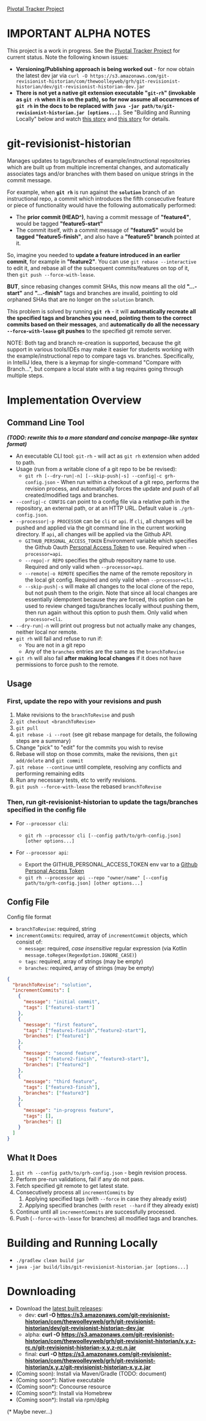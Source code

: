 [Pivotal Tracker Project](https://www.pivotaltracker.com/n/projects/2092368)

# IMPORTANT ALPHA NOTES

This project is a work in progress.  See the [Pivotal Tracker Project](https://www.pivotaltracker.com/n/projects/2092368)
for current status.  Note the following known issues:

* **Versioning/Publishing approach is being worked out** - for now obtain the latest dev jar via
  `curl -O https://s3.amazonaws.com/git-revisionist-historian/com/thewoolleyweb/grh/git-revisionist-historian/dev/git-revisionist-historian-dev.jar`
* **There is not yet a native git extension executable "`git-rh`" (invokable as `git rh` when it
  is on the path), so for now assume all occurrences of `git rh` in the docs to be replaced with
  `java -jar path/to/git-revisionist-historian.jar [options...]`**.  See "Building and Running Locally" below and
  watch [this story](https://www.pivotaltracker.com/story/show/150307700)
  and [this story](https://www.pivotaltracker.com/story/show/150603755) for details.

# git-revisionist-historian

Manages updates to tags/branches of example/instructional repositories which are built up from multiple incremental
changes, and automatically associates tags and/or branches with them based on unique strings in the commit message.

For example, when **`git rh`** is run against the **`solution`** branch of an instructional repo, a commit which
introduces the fifth consecutive feature or piece of functionality would have the following automatically performed:
* The **prior commit (HEAD^)**, having a commit message of **"feature4"**, would be tagged **"feature5-start"**
* The commit itself, with a commit message of **"feature5"** would be **tagged "feature5-finish"**, and also
  have a **"feature5" branch** pointed at it.

So, imagine you needed to **update a feature introduced in an earlier commit**, for example in **"feature2"**.  You can
use `git rebase --interactive` to edit it, and rebase all of the subsequent commits/features on top of it, then
`git push --force-with-lease`.

**BUT**, since rebasing changes commit SHAs, this now means all the old **"...-start"** and **"...-finish"** tags and branches are invalid,
pointing to old orphaned SHAs that are no longer on the `solution` branch.

This problem is solved by running **`git rh`** - it will **automatically recreate all the specified tags and branches
you need, pointing them to the correct commits based on their messages**, and **automatically do all the necessary `--force-with-lease` git pushes**
to the specified git remote server.

NOTE: Both tag and branch re-creation is supported, because the git support in various tools/IDEs may make it easier
for students working with the example/instructional repo to compare tags vs. branches.  Specifically, in
IntelliJ Idea, there is a keymap for single-command "Compare with Branch...", but compare a local state with a 
tag requires going through multiple steps.

# Implementation Overview

## Command Line Tool

***(TODO: rewrite this to a more standard and concise manpage-like syntax format)***

* An executable CLI tool: `git-rh` - will act as `git rh` extension when added to path.
* Usage (run from a writable clone of a git repo to be be revised):
  * `git rh [--dry-run|-n] [--skip-push|-s] --config|-c grh-config.json` - When run within a checkout of a git repo,
    performs the revision process,
    and automatically forces the update and push of all created/modified tags and branches.
* `--config|-c CONFIG` can point to a config file via a relative path in the repository, an external path, or at
  an HTTP URL.  Default value is `./grh-config.json`.
* `--processor|-p PROCESSOR` can be `cli` or `api`.  If `cli`, all changes will be pushed and applied via the git
  command line in the current working directory.  If `api`, all changes will be applied via the Github API.
  * `GITHUB_PERSONAL_ACCESS_TOKEN` Environment variable which specifies the
    Github Oauth [Personal Access Token](https://github.com/settings/tokens)
    to use.  Required when `--processor=api`.
  * `--repo|-r REPO` specifies the github repository name to use.  Required and only valid when `--processor=api`.
  * `--remote|-o REMOTE` specifies the name of the remote repository in the local git config.  Required and only
    valid when `--processor=cli`.
  * `--skip-push|-s` will make all changes to the local clone of the repo, but not push them to the origin.
    Note that since all local changes are essentially idempotent because they are forced, this option can be
    used to review changed tags/branches locally without pushing them, then run again without this option
    to push them.  Only valid when `processor=cli`.
* `--dry-run|-n` will print out progress but not actually make any changes, neither local nor remote.
* `git rh` will fail and refuse to run if:
  * You are not in a git repo
  * Any of the `branches` entries are the same as the `branchToRevise`
* `git rh` will also fail **after making local changes** if it does not have permissions to force push to the remote.

## Usage

### First, update the repo with your revisions and push

1. Make revisions to the `branchToRevise` and push
  1. `git checkout <branchToRevise>`
  1. `git pull`
  1. `git rebase -i --root` (see git rebase manpage for details, the following steps are a summary)
  1. Change "pick" to "edit" for the commits you wish to revise
  1. Rebase will stop on those commits, make the revisions, then `git add/delete` and `git commit`
  1. `git rebase --continue` until complete, resolving any conflicts and performing remaining edits
  1. Run any necessary tests, etc to verify revisions.
  1. `git push --force-with-lease` the rebased `branchToRevise`

### Then, run git-revisionist-historian to update the tags/branches specified in the config file 

* For `--processor cli`:
  * `git rh --processor cli [--config path/to/grh-config.json] [other options...]`

* For `--processor api`:
  * Export the GITHUB_PERSONAL_ACCESS_TOKEN env var to a
  [Github Personal Access Token](https://github.com/settings/tokens)
  * `git rh --processor api --repo "owner/name" [--config path/to/grh-config.json] [other options...]`


## Config File

Config file format

* `branchToRevise`: required, string
* `incrementCommits`: required, array of `incrementCommit` objects, which consist of:
  * `message`: required, *case insensitive* regular expression (via Kotlin `message.toRegex(RegexOption.IGNORE_CASE)`)
  * `tags`: required, array of strings (may be empty)
  * `branches`: required, array of strings (may be empty)

```JSON
{
  "branchToRevise": "solution",
  "incrementCommits": [
    {
      "message": "initial commit",
      "tags": ["feature1-start"]
    },
    {
      "message": "first feature",
      "tags": ["feature1-finish","feature2-start"],
      "branches": ["feature1"] 
    },
    {
      "message": "second feature",
      "tags": ["feature2-finish", "feature3-start"],
      "branches": ["feature2"] 
    },
    {
      "message": "third feature",
      "tags": ["feature3-finish"],
      "branches": ["feature3"] 
    },
    {
      "message": "in-progress feature",
      "tags": [],
      "branches": [] 
    }
  ]
}
```

## What It Does

1. `git rh --config path/to/grh-config.json` - begin revision process.
1. Perform pre-run validations, fail if any do not pass.
1. Fetch specified git remote to get latest state.
1. Consecutively process all `incrementCommits` by
    1. Applying specified tags (with `--force` in case they already exist)
    1. Applying specified branches (with `reset --hard` if they already exist)
1. Continue until all `incrementCommits` are successfully processed.
1. Push (`--force-with-lease` for branches) all modified tags and branches.

# Building and Running Locally

* `./gradlew clean build jar`
* `java -jar build/libs/git-revisionist-historian.jar [options...]`

# Downloading

* Download the [latest built releases](https://concourse.pal.pivotal.io/teams/main/pipelines/grh):
  * dev: **curl -O https://s3.amazonaws.com/git-revisionist-historian/com/thewoolleyweb/grh/git-revisionist-historian/dev/git-revisionist-historian-dev.jar**
  * alpha: **curl -O https://s3.amazonaws.com/git-revisionist-historian/com/thewoolleyweb/grh/git-revisionist-historian/x.y.z-rc.n/git-revisionist-historian-x.y.z-rc.n.jar**
  * final: **curl -O https://s3.amazonaws.com/git-revisionist-historian/com/thewoolleyweb/grh/git-revisionist-historian/x.y.z/git-revisionist-historian-x.y.z.jar**
* (Coming soon): Install via Maven/Gradle (TODO: document)
* (Coming soon*): Native executable
* (Coming soon*): Concourse resource
* (Coming soon*): Install via Homebrew
* (Coming soon*): Install via rpm/dpkg

(* Maybe never...)
